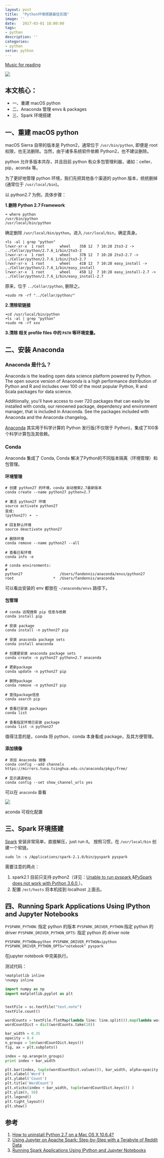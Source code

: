 ```yaml
---
layout: post
title:  "Python环境搭建最佳实践"
image: ''
date:   2017-03-01 18:00:00
tags:
- python
description: ''
categories:
- python
serie: python
---
```


<p class="music-read"><a href="https://y.qq.com/n/yqq/song/434676_num.html?ADTAG=h5_playsong&no_redirect=1">Music for reading</a></p>

<img src="/land-ml/assets/img/header/python-env-best-prictise.png">

## 本文核心：

* 一、重建 macOS python
* 二、Anaconda 管理 envs & packages
* 三、Spark 环境搭建


## 一、重建 macOS python

macOS Sierra 自带的版本是 Python2，通常位于 `/usr/bin/python`, 即便是 root 权限，也无法删除。当然，由于诸多系统软件依赖 Python2，也不建议删除。

python 允许多版本共存，并且目前 python 有众多包管理利器，诸如：celler、pip，aconda 等。

为了更好地管理 python 环境，我们先把其他各个渠道的 python 版本，统统删掉(通常位于 `/usr/local/bin`)。

以 python2.7 为例，具体步骤：

**1.删除 Python 2.7 Framework**

```shell
➜ where python
/usr/bin/python
/usr/local/bin/python
```

确定删除 `/usr/local/bin/python`。进入 `/usr/local/bin`，确定真身。

```shell
➜ls -al | grep "python"
lrwxr-xr-x  1 root       wheel    35B 12  7 10:28 2to3-2 -> ../Cellar/python/2.7.6_1/bin/2to3-2
lrwxr-xr-x  1 root       wheel    37B 12  7 10:28 2to3-2.7 -> ../Cellar/python/2.7.6_1/bin/2to3-2.7
lrwxr-xr-x  1 root       wheel    41B 12  7 10:28 easy_install -> ../Cellar/python/2.7.6_1/bin/easy_install
lrwxr-xr-x  1 root       wheel    45B 12  7 10:28 easy_install-2.7 -> ../Cellar/python/2.7.6_1/bin/easy_install-2.7
```

原来，位于 `../Cellar/python`, 删除之。

``` shell
➜sudo rm -rf "../Cellar/python/"
```

**2.清除软链接**

```shell
➜cd /usr/local/bin/python
➜ls -al | grep "python"
➜sudo rm -rf xxx
```

**3.清除 相关 profile files 中的 `PATH` 等环境变量。**


## 二、安装 Anaconda

### Anaconda 是什么？

<p>     Anaconda is the leading open data science platform powered by Python. The open source version of Anaconda is a high performance distribution of Python and R and includes over 100 of the most popular Python, R and Scala packages for data science.</p>

<p>     Additionally, you'll have access to over 720 packages that can easily be installed with conda, our renowned package, dependency and environment manager, that is included in Anaconda. See the packages included with Anaconda and the Anaconda changelog。</p>

<a href="https://www.continuum.io/" target="_blank">Anaconda</a> 其实用于科学计算的 Python 发行版(不仅限于 Python)，集成了100多个科学计算包及其依赖。

### Conda
Anaconda 集成了 Conda,  Conda 解决了Python的不同版本隔离（环境管理）和包管理。

#### 环境管理

```shell
# 创建 python27 的环境，conda 自动搜索2.7最新版本
conda create --name python27 python=2.7

# 激活 python27 环境
source activate python27
变成: 
(python27) ➜  ~ 

# 回复默认环境
source deactivate python27

# 删除环境
conda remove --name python27 --all

# 查看已有环境
conda info -e

# conda environments:
#
python27                 /Users/fandennis/anaconda/envs/python27
root                  *  /Users/fandennis/anaconda
```

可以看出安装的 env 都放在 `~/anaconda/envs` 路径下。

#### 包管理

```shell
# conda 远程搜索 pip 信息与依赖
conda install pip

# 安装 package
conda install -n python27 pip

# 安装 anaconda package sets
conda install anaconda

# 创建是安装 anaconda package sets
conda create -n python27 python=2.7 anaconda

# 更新package
conda update -n python27 pip

# 删除package
conda remove -n python27 pip

# 查找package信息
conda search pip

# 查看已安装 packages
conda list

# 查看指定环境已安装 package
conda list -n python27
```

值得注意的是，conda 将 python、conda 本身看成 package，及其方便管理。

#### 添加镜像

``` shell
# 添加 Anaconda 镜像
conda config --add channels https://mirrors.tuna.tsinghua.edu.cn/anaconda/pkgs/free/

# 显示通道地址
conda config --set show_channel_urls yes
```

可以在 `anaconda` 查看

<img src="/land-ml/assets/img/python/python-env-best-prictice/anaconda-config.png">
<figcaption> <p>aconda 可视化配置</p></figcaption>


## 三、Spark 环境搭建

<a href="http://stackoverflow.com/questions/3819449/how-to-uninstall-python-2-7-on-a-mac-os-x-10-6-4" target="_blank">Spark</a> 安装非常简单，直接解压，just run it。
按照习惯，在 `/usr/local/bin` 创建一个软链。

```shell
sudo ln -s /Applications/spark-2.1.0/bin/pyspark pyspark
```

需要注意的两点：
1. spark2.1 目前只支持 python2（详见：<a href="http://stackoverflow.com/questions/42349980/unable-to-run-pyspark" target="_blank">Unable to run pyspark
</a>&<a href="https://issues.apache.org/jira/browse/SPARK-19019" target="_blank">PySpark does not work with Python 3.6.0
</a>）。
2. 配置 `/ect/hosts` 将本机挂到 localhost 上面去。


## 四、Running Spark Applications Using IPython and Jupyter Notebooks

`PYSPARK_PYTHON`: 指定 python 的版本
`PYSPARK_DRIVER_PYTHON`:指定 python 的 driver
`PYSPARK_DRIVER_PYTHON_OPTS`: 指定 python 的 driver note


``` shell
PYSPARK_PYTHON=python PYSPARK_DRIVER_PYTHON=ipython PYSPARK_DRIVER_PYTHON_OPTS="notebook" pyspark
```
在jupyter notebook 中完美执行。

测试代码：

```python
%matplotlib inline
%numpy inline

import numpy as np  
import matplotlib.pyplot as plt


textFile = sc.textFile("test.note")
textFile.count()

wordCounts = textFile.flatMap(lambda line: line.split()).map(lambda word: (word, 1)).reduceByKey(lambda a, b: a+b)
wordCountDict = dict(wordCounts.take(10))

bar_width = 0.35  
opacity = 0.4  
n_groups = len(wordCountDict.keys())  
fig, ax = plt.subplots()  

index = np.arange(n_groups)
print index + bar_width

plt.bar(index, tuple(wordCountDict.values()), bar_width, alpha=opacity, color='b')
plt.xlabel('Word')  
plt.ylabel('Count')  
plt.title('WordCount')  
plt.xticks(index + bar_width, tuple(wordCountDict.keys()) )  
plt.ylim(0, 50)
plt.legend()  
plt.tight_layout()  
plt.show()  

```



## 参考
1. <a href="http://stackoverflow.com/questions/3819449/how-to-uninstall-python-2-7-on-a-mac-os-x-10-6-4" target="_blank">How to uninstall Python 2.7 on a Mac OS X 10.6.4?</a>
2. <a href="http://blog.insightdatalabs.com/jupyter-on-apache-spark-step-by-step/" target="_blank">Using Jupyter on Apache Spark: Step-by-Step with a Terabyte of Reddit Data</a>
3. <a href="https://www.cloudera.com/documentation/enterprise/5-6-x/topics/spark_ipython.html" target="_blank">Running Spark Applications Using IPython and Jupyter Notebooks</a>
